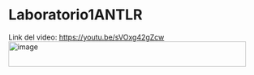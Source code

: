 # Laboratorio1ANTLR
Link del video: https://youtu.be/sVOxg42gZcw<img width="468" height="50" alt="image" src="https://github.com/user-attachments/assets/03c95dc8-7867-419e-84ab-52778e2e4cad" />
